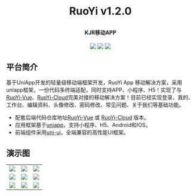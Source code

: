 
<h1 align="center" style="margin: 30px 0 30px; font-weight: bold;">RuoYi v1.2.0</h1>
<h4 align="center">KJR移动APP</h4>
<p align="center">
	<a href="https://gitee.com/y_project/RuoYi-App/stargazers"><img src="https://gitee.com/y_project/RuoYi-App/badge/star.svg?theme=dark"></a>
	<a href="https://gitee.com/y_project/RuoYi-App"><img src="https://img.shields.io/badge/RuoYi-v1.2.0-brightgreen.svg"></a>
	<a href="https://gitee.com/y_project/RuoYi-App/blob/master/LICENSE"><img src="https://img.shields.io/github/license/mashape/apistatus.svg"></a>
</p>

## 平台简介

基于UniApp开发的轻量级移动端框架开发，RuoYi App 移动解决方案，采用uniapp框架，一份代码多终端适配，同时支持APP、小程序、H5！实现了与[RuoYi-Vue](https://gitee.com/y_project/RuoYi-Vue)、[RuoYi-Cloud](https://gitee.com/y_project/RuoYi-Cloud)完美对接的移动解决方案！目前已经实现登录、我的、工作台、编辑资料、头像修改、密码修改、常见问题、关于我们等基础功能。

* 配套后端代码仓库地址[RuoYi-Vue](https://gitee.com/y_project/RuoYi-Vue) 或 [RuoYi-Cloud](https://github.com/yangzongzhuan/RuoYi-Cloud) 版本。
* 应用框架基于[uniapp](https://uniapp.dcloud.net.cn/)，支持小程序、H5、Android和IOS。
* 前端组件采用[uni-ui](https://github.com/dcloudio/uni-ui)，全端兼容的高性能UI框架。


## 演示图

<table>
    <tr>
        <td><img src="https://oscimg.oschina.net/oscnet/up-21f6f842fdc94540469b4eb43fdadbaf7f8.png"/></td>
        <td><img src="https://oscimg.oschina.net/oscnet/up-a6f23cf9a371a30165e135eff6d9ae89a9d.png"/></td>
		<td><img src="https://oscimg.oschina.net/oscnet/up-ff5f62016bf6624c1ff27eee57499dccd44.png"/></td>
    </tr>
	<tr>
        <td><img src="https://oscimg.oschina.net/oscnet/up-b9a582fdb26ec69d407fabd044d2c8494df.png"/></td>
        <td><img src="https://oscimg.oschina.net/oscnet/up-96427ee08fca29d77934cfc8d1b1a637cef.png"/></td>
		<td><img src="https://oscimg.oschina.net/oscnet/up-5fdadc582d24cccd7727030d397b63185a3.png"/></td>
    </tr>
	<tr>
        <td><img src="https://oscimg.oschina.net/oscnet/up-0a36797b6bcc50c36d40c3c782665b89efc.png"/></td>
        <td><img src="https://oscimg.oschina.net/oscnet/up-d77995cc00687cedd00d5ac7d68a07ea276.png"/></td>
		<td><img src="https://oscimg.oschina.net/oscnet/up-fa8f5ab20becf59b4b38c1b92a9989e7109.png"/></td>
    </tr>
</table>
